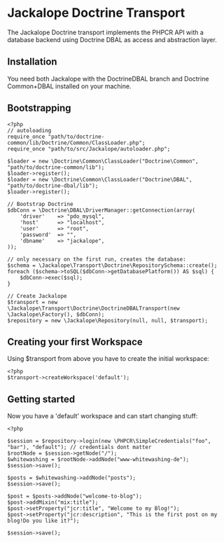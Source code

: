 # Jackalope Doctrine Transport

The Jackalope Doctrine transport implements the PHPCR API with a database backend using Doctrine DBAL as access and abstraction layer.

## Installation

You need both Jackalope with the DoctrineDBAL branch and Doctrine Common+DBAL installed on your machine.

## Bootstrapping

    <?php
    // autoloading
    require_once "path/to/doctrine-common/lib/Doctrine/Common/ClassLoader.php";
    require_once "path/to/src/Jackalope/autoloader.php";

    $loader = new \Doctrine\Common\ClassLoader("Doctrine\Common", "path/to/doctrine-common/lib");
    $loader->register();
    $loader = new \Doctrine\Common\ClassLoader("Doctrine\DBAL", "path/to/doctrine-dbal/lib");
    $loader->register();

    // Bootstrap Doctrine
    $dbConn = \Doctrine\DBAL\DriverManager::getConnection(array(
        'driver'    => "pdo_mysql",
        'host'      => "localhost",
        'user'      => "root",
        'password'  => "",
        'dbname'    => "jackalope",
    ));

    // only necessary on the first run, creates the database:
    $schema = \Jackalope\Transport\Doctrine\RepositorySchema::create();
    foreach ($schema->toSQL($dbConn->getDatabasePlatform()) AS $sql) {
        $dbConn->exec($sql);
    }

    // Create Jackalope
    $transport = new \Jackalope\Transport\Doctrine\DoctrineDBALTransport(new \Jackalope\Factory(), $dbConn);
    $repository = new \Jackalope\Repository(null, null, $transport);

## Creating your first Workspace

Using $transport from above you have to create the initial workspace:

    <?php
    $transport->createWorkspace('default');

## Getting started

Now you have a 'default' workspace and can start changing stuff:

    <?php

    $session = $repository->login(new \PHPCR\SimpleCredentials("foo", "bar"), "default"); // credentials dont matter
    $rootNode = $session->getNode("/");
    $whitewashing = $rootNode->addNode("www-whitewashing-de");
    $session->save();

    $posts = $whitewashing->addNode("posts");
    $session->save();

    $post = $posts->addNode("welcome-to-blog");
    $post->addMixin("mix:title");
    $post->setProperty("jcr:title", "Welcome to my Blog!");
    $post->setProperty("jcr:description", "This is the first post on my blog!Do you like it?");

    $session->save();

